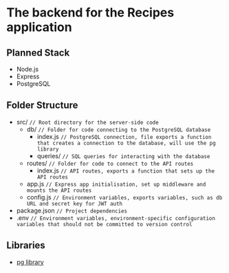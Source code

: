 # The backend for the Recipes application


## Planned Stack
- Node.js
- Express
- PostgreSQL


## Folder Structure
- src/              `// Root directory for the server-side code`
  - db/             `// Folder for code connecting to the PostgreSQL database`
    - index.js      `// PostgreSQL connection, file exports a function that creates a connection to the database, will use the pg library`
    - queries/      `// SQL queries for interacting with the database`
  - routes/         `// Folder for code to connect to the API routes`
    - index.js      `// API routes, exports a function that sets up the API routes`
  - app.js          `// Express app initialisation, set up middleware and mounts the API routes`
  - config.js       `// Environment variables, exports variables, such as db URL and secret key for JWT auth`
- package.json      `// Project dependencies`
- .env              `// Environment variables, environment-specific configuration variables that should not be committed to version control`


## Libraries
- [pg library](https://www.npmjs.com/package/pg)